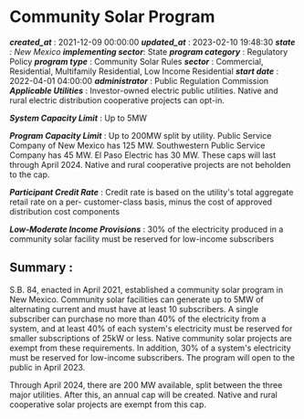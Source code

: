 # Community Solar Program 
 ***created_at*** : 2021-12-09 00:00:00 
 ***updated_at*** : 2023-02-10 19:48:30 
 ***state** : New Mexico 
 **implementing sector***: State 
 ***program category*** : Regulatory Policy 
 ***program type*** : Community Solar Rules 
 ***sector*** : Commercial, Residential, Multifamily Residential, Low Income Residential 
 ***start date*** : 2022-04-01 04:00:00 
 ***administrator*** : Public Regulation Commission 
 ***Applicable Utilities*** : Investor-owned electric public utilities. Native and rural electric
distribution cooperative projects can opt-in.

 
 ***System Capacity Limit*** : Up to 5MW

 
 ***Program Capacity Limit*** : Up to 200MW split by utility. Public Service Company of New Mexico has 125 MW.
Southwestern Public Service Company has 45 MW. El Paso Electric has 30 MW.
These caps will last through April 2024. Native and rural cooperative projects
are not beholden to the cap.

 
 ***Participant Credit Rate*** : Credit rate is based on the utility's total aggregate retail rate on a per-
customer-class basis, minus the cost of approved distribution cost components

 
 ***Low-Moderate Income Provisions*** : 30% of the electricity produced in a community solar facility must be reserved
for low-income subscribers

 
 ## Summary : 
 S.B. 84, enacted in April 2021, established a community solar program in New
Mexico. Community solar facilities can generate up to 5MW of alternating
current and must have at least 10 subscribers. A single subscriber can
purchase no more than 40% of the electricity from a system, and at least 40%
of each system's electricity must be reserved for smaller subscriptions of
25kW or less. Native community solar projects are exempt from these
requirements. In addition, 30% of a system's electricity must be reserved for
low-income subscribers. The program will open to the public in April 2023.  

Through April 2024, there are 200 MW available, split between the three major
utilities. After this, an annual cap will be created. Native and rural
cooperative solar projects are exempt from this cap.  

 
 